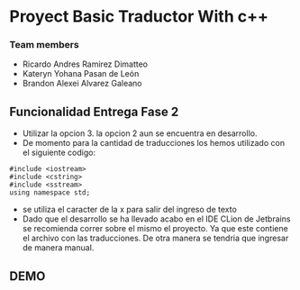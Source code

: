 # Proyect Basic Traductor With c++

### Team members
* Ricardo Andres Ramirez Dimatteo
* Kateryn Yohana Pasan de León
* Brandon Alexei Alvarez Galeano

## Funcionalidad Entrega Fase 2
* Utilizar la opcion 3. la opcion 2 aun se encuentra en desarrollo.
* De momento para la cantidad de traducciones los hemos utilizado con el siguiente codigo:
```
#include <iostream>
#include <cstring>
#include <sstream>
using namespace std;
```
* se utiliza el caracter de la x para salir del ingreso de texto
* Dado que el desarrollo se ha llevado acabo en el IDE CLion de Jetbrains se recomienda correr sobre el mismo el proyecto. Ya que este contiene el archivo con las traducciones. De otra manera se tendria que ingresar de manera manual.

## DEMO